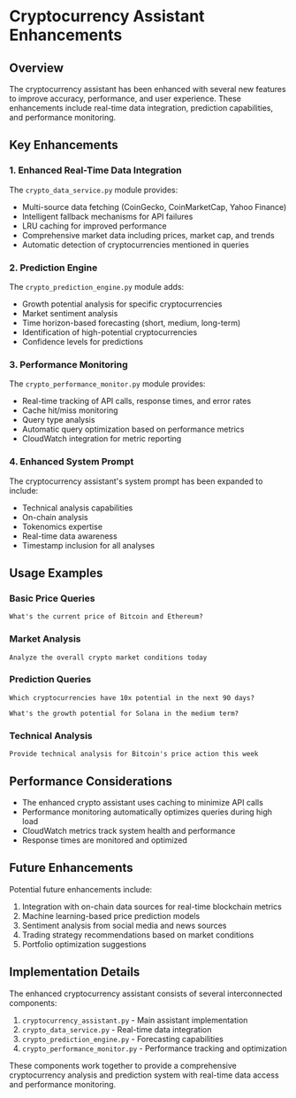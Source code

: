 # Cryptocurrency Assistant Enhancements

## Overview

The cryptocurrency assistant has been enhanced with several new features to improve accuracy, performance, and user experience. These enhancements include real-time data integration, prediction capabilities, and performance monitoring.

## Key Enhancements

### 1. Enhanced Real-Time Data Integration

The `crypto_data_service.py` module provides:

- Multi-source data fetching (CoinGecko, CoinMarketCap, Yahoo Finance)
- Intelligent fallback mechanisms for API failures
- LRU caching for improved performance
- Comprehensive market data including prices, market cap, and trends
- Automatic detection of cryptocurrencies mentioned in queries

### 2. Prediction Engine

The `crypto_prediction_engine.py` module adds:

- Growth potential analysis for specific cryptocurrencies
- Market sentiment analysis
- Time horizon-based forecasting (short, medium, long-term)
- Identification of high-potential cryptocurrencies
- Confidence levels for predictions

### 3. Performance Monitoring

The `crypto_performance_monitor.py` module provides:

- Real-time tracking of API calls, response times, and error rates
- Cache hit/miss monitoring
- Query type analysis
- Automatic query optimization based on performance metrics
- CloudWatch integration for metric reporting

### 4. Enhanced System Prompt

The cryptocurrency assistant's system prompt has been expanded to include:

- Technical analysis capabilities
- On-chain analysis
- Tokenomics expertise
- Real-time data awareness
- Timestamp inclusion for all analyses

## Usage Examples

### Basic Price Queries

```
What's the current price of Bitcoin and Ethereum?
```

### Market Analysis

```
Analyze the overall crypto market conditions today
```

### Prediction Queries

```
Which cryptocurrencies have 10x potential in the next 90 days?
```

```
What's the growth potential for Solana in the medium term?
```

### Technical Analysis

```
Provide technical analysis for Bitcoin's price action this week
```

## Performance Considerations

- The enhanced crypto assistant uses caching to minimize API calls
- Performance monitoring automatically optimizes queries during high load
- CloudWatch metrics track system health and performance
- Response times are monitored and optimized

## Future Enhancements

Potential future enhancements include:

1. Integration with on-chain data sources for real-time blockchain metrics
2. Machine learning-based price prediction models
3. Sentiment analysis from social media and news sources
4. Trading strategy recommendations based on market conditions
5. Portfolio optimization suggestions

## Implementation Details

The enhanced cryptocurrency assistant consists of several interconnected components:

1. `cryptocurrency_assistant.py` - Main assistant implementation
2. `crypto_data_service.py` - Real-time data integration
3. `crypto_prediction_engine.py` - Forecasting capabilities
4. `crypto_performance_monitor.py` - Performance tracking and optimization

These components work together to provide a comprehensive cryptocurrency analysis and prediction system with real-time data access and performance monitoring.